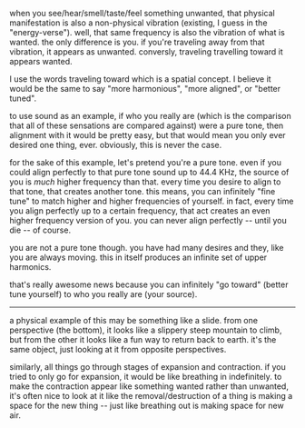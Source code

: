 
when you see/hear/smell/taste/feel something unwanted, that physical manifestation is also a non-physical vibration (existing, I guess in the "energy-verse"). well, that same frequency is also the vibration of what is wanted. the only difference is you. if you're traveling away from that vibration, it appears as unwanted. conversly, traveling travelling toward it appears wanted.

I use the words traveling toward which is a spatial concept. I believe it would be the same to say "more harmonious", "more aligned", or "better tuned".

to use sound as an example, if who you really are (which is the comparison that all of these sensations are compared against) were a pure tone, then alignment with it would be pretty easy, but that would mean you only ever desired one thing, ever. obviously, this is never the case.

for the sake of this example, let's pretend you're a pure tone. even if you could align perfectly to that pure tone sound up to 44.4 KHz, the source of you is *much* higher frequency than that. every time you desire to align to that tone, that creates another tone. this means, you can infinitely "fine tune" to match higher and higher frequencies of yourself. in fact, every time you align perfectly up to a certain frequency, that act creates an even higher frequency version of you. you can never align perfectly -- until you die -- of course.

you are not a pure tone though. you have had many desires and they, like you are always moving. this in itself produces an infinite set of upper harmonics.

that's really awesome news because you can infinitely "go toward" (better tune yourself) to who you really are (your source).

---

a physical example of this may be something like a slide. from one perspective (the bottom), it looks like a slippery steep mountain to climb, but from the other it looks like a fun way to return back to earth. it's the same object, just looking at it from opposite perspectives.

similarly, all things go through stages of expansion and contraction. if you tried to only go for expansion, it would be like breathing in indefinitely. to make the contraction appear like something wanted rather than unwanted, it's often nice to look at it like the removal/destruction of a thing is making a space for the new thing -- just like breathing out is making space for new air.
